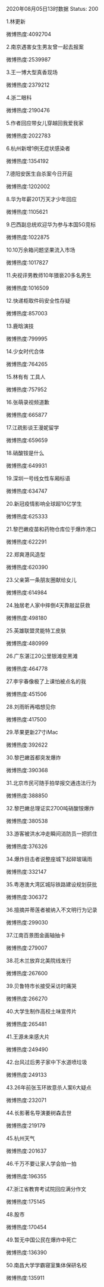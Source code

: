 2020年08月05日13时数据
Status: 200

1.林更新

微博热度:4092704

2.南京遇害女生男友曾一起去报案

微博热度:2539987

3.王一博大型真香现场

微博热度:2379212

4.浙二眼科

微博热度:2190476

5.作者回应带女儿穿越回我爱我家

微博热度:2022783

6.杭州新增1例无症状感染者

微博热度:1354192

7.德阳安医生自杀案今日开庭

微博热度:1202002

8.华为年薪201万天才少年回应

微博热度:1105621

9.巴西副总统欢迎华为参与本国5G竞标

微博热度:1022875

10.10万余箱问题坚果流入市场

微博热度:1017827

11.央视评男教师10年猥亵20多名男生

微博热度:1016509

12.快递柜取件码安全性存疑

微博热度:857003

13.鹿晗演技

微博热度:799995

14.少女时代合体

微博热度:764265

15.林有有 工具人

微博热度:757952

16.张萌录视频道歉

微博热度:665877

17.江疏影谈王漫妮留学

微博热度:659659

18.硝酸铵是什么

微博热度:649931

19.深圳一号线女性车厢标语

微博热度:634747

20.新冠疫情影响全球超10亿学生

微博热度:625333

21.黎巴嫩疫苗和药物仓库位于爆炸港口

微博热度:622291

22.郑爽港风造型

微博热度:620390

23.父亲第一条朋友圈献给女儿

微博热度:614984

24.独居老人家中摔倒4天靠敲盆获救

微博热度:498180

25.英雄联盟灵能特工皮肤

微博热度:480999

26.广东湛江20公里银滩变黑滩

微博热度:464778

27.李宇春像极了上课怕被点名的我

微博热度:451506

28.刘雨昕再唱想见你

微博热度:417500

29.苹果更新27寸iMac

微博热度:392622

30.黎巴嫩首都突发爆炸

微博热度:390368

31.北京市民可随手拍举报交通违法行为

微博热度:388850

32.黎巴嫩总理证实2700吨硝酸铵爆炸

微博热度:380538

33.游客被洪水冲走瞬间消防员一把抓住

微博热度:376326

34.爆炸目击者说整座城下起碎玻璃雨

微博热度:332147

35.粤港澳大湾区城际铁路建设规划获批

微博热度:306372

36.擅摘并蒂莲者被纳入不文明行为记录

微博热度:299030

37.江南百景图金画轴抽卡

微博热度:279007

38.花木兰放弃北美院线发行

微博热度:267600

39.贝鲁特市长接受采访时痛哭

微博热度:266270

40.大学生制作高校土味宣传片

微博热度:265481

41.王源未来感大片

微博热度:249490

42.台风过后男子家中下水道喷垃圾

微博热度:249133

43.26年前张玉环故意杀人案6大疑点

微博热度:232071

44.长影著名导演姜树森去世

微博热度:219179

45.杭州天气

微博热度:201637

46.千万不要让家人学会拍一拍

微博热度:196355

47.浙江省教育考试院回应满分作文

微博热度:175145

48.股市

微博热度:170454

49.暂无中国公民在爆炸中死亡

微博热度:136390

50.南昌大学学霸寝室集体保研名校

微博热度:135911

